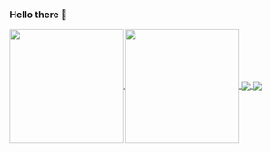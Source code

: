 ### Hello there 👋


<a href="https://github.com/Puchiglass/github-readme-stats">
  <img height=200 align="center" src="https://github-readme-stats.vercel.app/api?username=Puchiglass" />
</a>
<a href="https://github.com/anuraghazra/convoychat">
  <img height=200 align="center" src="https://github-readme-stats.vercel.app/api/top-langs?username=Puchiglass&layout=compact&langs_count=8&card_width=320" />
</a>

<a href="https://github.com/Puchiglass/github-readme-stats">
  <img align="center" src="https://github-readme-stats.vercel.app/api/pin/?username=Puchiglass&repo=github-readme-stats" />
</a>
<a href="https://github.com/Puchiglass/convoychat">
  <img align="center" src="https://github-readme-stats.vercel.app/api/pin/?username=Puchiglass&repo=convoychat" />
</a>





